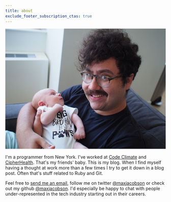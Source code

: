 ```yaml
---
title: about
exclude_footer_subscription_ctas: true
---
```


![Me with my Ethan, my friends' baby](/img/max.jpg)

I'm a programmer from New York.
I've worked at [Code Climate] and [CipherHealth].
That's my friends' baby.
This is my blog.
When I find myself having a thought at work more than a few times I try to get it down in a blog post.
Often that's stuff related to Ruby and Git.

Feel free to [send me an email](mailto:max@hardscrabble.net), follow me on twitter [@maxjacobson](https://twitter.com/maxjacobson) or check out my github [@maxjacobson](https://github.com/maxjacobson).
I'd especially be happy to chat with people under-represented in the tech industry starting out in their careers.

[Code Climate]: https://codeclimate.com/
[CipherHealth]: https://cipherhealth.com/

